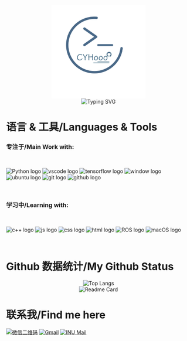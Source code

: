 <div align="center">

<img src="./images/my-logo.svg" width = "256" height = "256" align=center /> </br>
<img src="https://readme-typing-svg.demolab.com?font=LXGW+WenKai&weight=900&size=48&pause=1000&color=496989&center=true&vCenter=true&random=false&width=500&height=60&lines=Hi!+Here+is+CYHooo~" alt="Typing SVG" /></br>
</div>


# 语言 & 工具/Languages & Tools

### 专注于/Main Work with:
</br>
<p align="left">
    <img src="https://img.shields.io/badge/python-384259?logo=python&logoColor=F9F9F9&" alt="Python logo" height=30">
    <img src="https://img.shields.io/badge/vscode-384259?logo=visualstudiocode&logoColor=F9F9F9&" alt="vscode logo" height=30">
    <img src="https://img.shields.io/badge/tensorflow-384259?logo=tensorflow&logoColor=F9F9F9&" alt="tensorflow logo" height=30">
    <img src="https://img.shields.io/badge/windows11-384259?logo=windows10&logoColor=F9F9F9&" alt="window logo" height=30">
    <img src="https://img.shields.io/badge/ubuntu-384259?logo=ubuntu&logoColor=F9F9F9&" alt="ubuntu logo" height=30">
    <img src="https://img.shields.io/badge/git-384259?logo=git&logoColor=F9F9F9&" alt="git logo" height=30">
    <img src="https://img.shields.io/badge/github-384259?logo=github&logoColor=F9F9F9&" alt="github logo" height=30">
</p></br>

### 学习中/Learning with:
</br>
<p align="left">
    <img src="https://img.shields.io/badge/c++-DA7F8F?logo=cplusplus&logoColor=E1E5EA&" alt="c++ logo" height=30">
    <img src="https://img.shields.io/badge/javascript-DA7F8F?logo=javascript&logoColor=E1E5EA&" alt="js logo" height=30">
    <img src="https://img.shields.io/badge/css3-DA7F8F?logo=css3&logoColor=E1E5EA&" alt="css logo" height=30">
    <img src="https://img.shields.io/badge/html5-DA7F8F?logo=html5&logoColor=E1E5EA&" alt="html logo" height=30">
    <img src="https://img.shields.io/badge/ROS-DA7F8F?logo=ros&logoColor=E1E5EA&" alt="ROS logo" height=30">
    <img src="https://img.shields.io/badge/macOS-DA7F8F?logo=apple&logoColor=E1E5EA&" alt="macOS logo" height=30">
</p></br>

# Github 数据统计/My Github Status

<div align="center">

![Top Langs](https://github-readme-stats.vercel.app/api/top-langs/?username=CYHooo&hide_progress=false&&theme=dracula)</br>
![Readme Card](https://github-readme-stats-beta-amber-44.vercel.app/api?username=CYHooo&show_icons=true&theme=dracula)

</div>

# 联系我/Find me here
<div align="left">

[![微信二维码](https://img.shields.io/badge/Wechat-908235517-07C160?logo=wechat&logoColor=E1E5EA&)]()
[![Gmail](https://img.shields.io/badge/cyh960502-%40gmail.com-FF9B50?logo=Gmail&logoColor=E1E5EA)](mailto:cyh960502@gmial.com)
[![INU Mail](https://img.shields.io/badge/cyengho-%40inu.ac.kr-3A8891?logo=Gmail&logoColor=E1E5EA&)](mailto:cyengho@inu.ac.kr)

